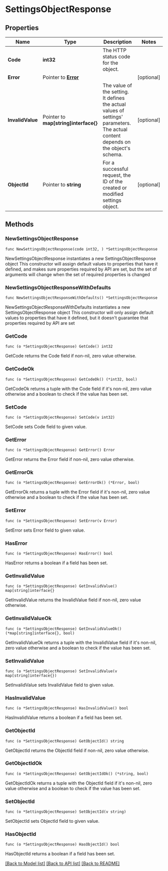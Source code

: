 # SettingsObjectResponse

## Properties

Name | Type | Description | Notes
------------ | ------------- | ------------- | -------------
**Code** | **int32** | The HTTP status code for the object. | 
**Error** | Pointer to [**Error**](Error.md) |  | [optional] 
**InvalidValue** | Pointer to **map[string]interface{}** | The value of the setting.    It defines the actual values of settings&#39; parameters.   The actual content depends on the object&#39;s schema. | [optional] 
**ObjectId** | Pointer to **string** | For a successful request, the ID of the created or modified settings object. | [optional] 

## Methods

### NewSettingsObjectResponse

`func NewSettingsObjectResponse(code int32, ) *SettingsObjectResponse`

NewSettingsObjectResponse instantiates a new SettingsObjectResponse object
This constructor will assign default values to properties that have it defined,
and makes sure properties required by API are set, but the set of arguments
will change when the set of required properties is changed

### NewSettingsObjectResponseWithDefaults

`func NewSettingsObjectResponseWithDefaults() *SettingsObjectResponse`

NewSettingsObjectResponseWithDefaults instantiates a new SettingsObjectResponse object
This constructor will only assign default values to properties that have it defined,
but it doesn't guarantee that properties required by API are set

### GetCode

`func (o *SettingsObjectResponse) GetCode() int32`

GetCode returns the Code field if non-nil, zero value otherwise.

### GetCodeOk

`func (o *SettingsObjectResponse) GetCodeOk() (*int32, bool)`

GetCodeOk returns a tuple with the Code field if it's non-nil, zero value otherwise
and a boolean to check if the value has been set.

### SetCode

`func (o *SettingsObjectResponse) SetCode(v int32)`

SetCode sets Code field to given value.


### GetError

`func (o *SettingsObjectResponse) GetError() Error`

GetError returns the Error field if non-nil, zero value otherwise.

### GetErrorOk

`func (o *SettingsObjectResponse) GetErrorOk() (*Error, bool)`

GetErrorOk returns a tuple with the Error field if it's non-nil, zero value otherwise
and a boolean to check if the value has been set.

### SetError

`func (o *SettingsObjectResponse) SetError(v Error)`

SetError sets Error field to given value.

### HasError

`func (o *SettingsObjectResponse) HasError() bool`

HasError returns a boolean if a field has been set.

### GetInvalidValue

`func (o *SettingsObjectResponse) GetInvalidValue() map[string]interface{}`

GetInvalidValue returns the InvalidValue field if non-nil, zero value otherwise.

### GetInvalidValueOk

`func (o *SettingsObjectResponse) GetInvalidValueOk() (*map[string]interface{}, bool)`

GetInvalidValueOk returns a tuple with the InvalidValue field if it's non-nil, zero value otherwise
and a boolean to check if the value has been set.

### SetInvalidValue

`func (o *SettingsObjectResponse) SetInvalidValue(v map[string]interface{})`

SetInvalidValue sets InvalidValue field to given value.

### HasInvalidValue

`func (o *SettingsObjectResponse) HasInvalidValue() bool`

HasInvalidValue returns a boolean if a field has been set.

### GetObjectId

`func (o *SettingsObjectResponse) GetObjectId() string`

GetObjectId returns the ObjectId field if non-nil, zero value otherwise.

### GetObjectIdOk

`func (o *SettingsObjectResponse) GetObjectIdOk() (*string, bool)`

GetObjectIdOk returns a tuple with the ObjectId field if it's non-nil, zero value otherwise
and a boolean to check if the value has been set.

### SetObjectId

`func (o *SettingsObjectResponse) SetObjectId(v string)`

SetObjectId sets ObjectId field to given value.

### HasObjectId

`func (o *SettingsObjectResponse) HasObjectId() bool`

HasObjectId returns a boolean if a field has been set.


[[Back to Model list]](../README.md#documentation-for-models) [[Back to API list]](../README.md#documentation-for-api-endpoints) [[Back to README]](../README.md)


